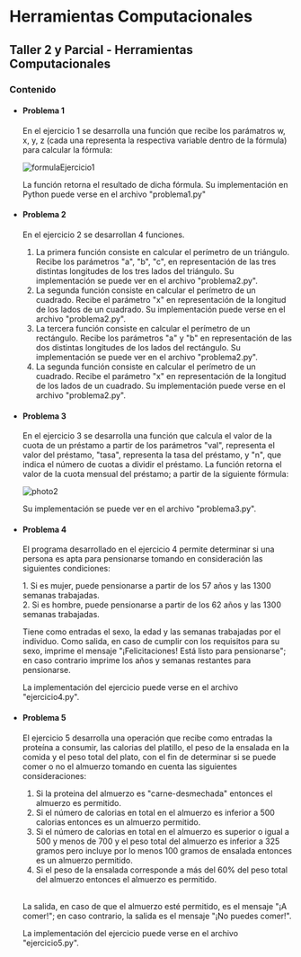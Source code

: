 # Herramientas Computacionales
## Taller 2 y Parcial - Herramientas Computacionales

### Contenido

- #### Problema 1
<ul> En el ejercicio 1 se desarrolla una función que recibe los parámatros w, x, y, z (cada una representa la respectiva variable dentro de la fórmula) para calcular la fórmula:

  <p>

![formulaEjercicio1](https://user-images.githubusercontent.com/86083000/122482046-73836600-cf95-11eb-8952-0e84d8ca4768.png)

  </p>
  
  La función retorna el resultado de dicha fórmula. Su implementación en Python puede verse en el archivo "problema1.py"
  
 </ul>
 
- #### Problema 2

<ul> En el ejercicio 2 se desarrollan 4 funciones. 
  <p>
  <ol>
 <li>  La primera función consiste en calcular el perímetro de un triángulo. Recibe los parámetros "a", "b", "c", en representación de las tres distintas longitudes de los tres lados del triángulo. Su implementación se puede ver en el archivo "problema2.py". </li>
   <li> La segunda función consiste en calcular el perímetro de un cuadrado. Recibe el parámetro "x" en representación de la longitud de los lados de un cuadrado. Su implementación puede verse en el archivo "problema2.py". </li>
   <li>  La tercera función consiste en calcular el perímetro de un rectángulo. Recibe los parámetros "a" y "b" en representación de las dos distintas longitudes de los lados del rectángulo. Su implementación se puede ver en el archivo "problema2.py". </li>
    <li> La segunda función consiste en calcular el perímetro de un cuadrado. Recibe el parámetro "x" en representación de la longitud de los lados de un cuadrado. Su implementación puede verse en el archivo "problema2.py". </li>
  </ol>
   
  </ul>
  </p>
  
  - #### Problema 3
  
  <ul> 
  En el ejercicio 3 se desarrolla una función que calcula el valor de la cuota de un préstamo a partir de los parámetros "val", representa el valor del préstamo, "tasa", representa la tasa del préstamo, y "n", que indica el número de cuotas a dividir el préstamo. La función retorna el valor de la cuota mensual del préstamo; a partir de la siguiente fórmula:
  
  <p>
    
  ![photo2](https://user-images.githubusercontent.com/86083000/122485928-aaf61080-cf9d-11eb-911b-ed3b3b6f429d.png)
    
  </p>
  
  Su implementación se puede ver en el archivo "problema3.py". </ul>
  
  - #### Problema 4
  
 <ul>
  <p>El programa desarrollado en el ejercicio 4 permite determinar si una persona es apta para pensionarse tomando en consideración las siguientes condiciones: </p>
 
  <p>
  1. Si es mujer, puede pensionarse a partir de los 57 años y las 1300 semanas trabajadas. <br>
  2. Si es hombre, puede pensionarse a partir de los 62 años y las 1300 semanas trabajadas. 
  </p>
  
 <p> 
 Tiene como entradas el sexo, la edad y las semanas trabajadas por el individuo. Como salida, en caso de cumplir con los requisitos para su sexo, imprime el mensaje "¡Felicitaciones! Está listo para pensionarse"; en caso contrario imprime los años y semanas restantes para pensionarse. </p>
  
  La implementación del ejercicio puede verse en el archivo "ejercicio4.py".
 
  </ul>

  
  
- #### Problema 5

<ul>
 <p> El ejercicio 5 desarrolla una operación que recibe como entradas la proteína a consumir, las calorias del platillo, el peso de la ensalada en la comida y el peso total del plato, con el fin de determinar si se puede comer o no el almuerzo tomando en cuenta las siguientes consideraciones: </p>
  
  <ol>
    <li> Si la proteina del almuerzo es "carne-desmechada" entonces el almuerzo es permitido. </li>
    <li> Si el número de calorias en total en el almuerzo es inferior a 500 calorias entonces es un almuerzo permitido. </li>
    <li> Si el número de calorias en total en el almuerzo es superior o igual a 500 y menos de 700 y el peso total del almuerzo es inferior a 325 gramos pero incluye por lo menos 100 gramos de ensalada entonces es un almuerzo permitido. </li>
    <li> Si el peso de la ensalada corresponde a más del 60% del peso total del almuerzo entonces el almuerzo es permitido. </li>
  </ol>
  <br>
<p> La salida, en caso de que el almuerzo esté permitido, es el mensaje "¡A comer!"; en caso contrario, la salida es el mensaje "¡No puedes comer!". </p>
  
 <p> La implementación del ejercicio puede verse en el archivo "ejercicio5.py". <p/>
 
  
